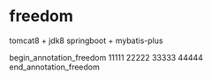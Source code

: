 # freedom

tomcat8 + jdk8
springboot + mybatis-plus

begin_annotation_freedom
11111
22222
33333
44444
end_annotation_freedom
